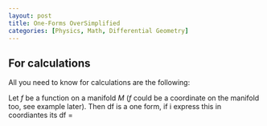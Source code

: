 ```yaml
---
layout: post
title: One-Forms OverSimplified
categories: [Physics, Math, Differential Geometry]
---
```

## For calculations
All you need to know for calculations are the following:

Let $f$ be a function on a manifold $M$ ($f$ could be a coordinate on the manifold too, see example later). Then df is a one form, if i express this in coordiantes its df = 
